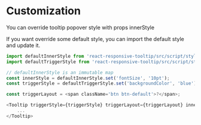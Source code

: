 # Customization

You can override tooltip popover style with props innerStyle

If you want override some default style, you can import the default style and update it.


```javascript
import defaultInnerStyle from 'react-responsive-tooltip/src/script/styles/tooltip-inner';
import defaultTriggerStyle from 'react-responsive-tooltip/src/script/styles/tooltip-trigger';

// defaultInnerStyle is an immutable map
const innerStyle = defaultInnerStyle.set('fontSize', '10pt');
const triggerStyle = defaultTriggerStyle.set('backgroundColor', 'blue');

const triggerLayout = <span className='btn btn-default'>?</span>;

<Tooltip triggerStyle={triggerStyle} triggerLayout={triggerLayout} innerStyle={innerStyle}>
	...
</Tooltip>
```
